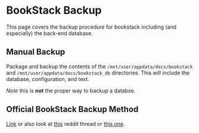 # BookStack Backup

This page covers the backup procedure for bookstack including (and especially) the back-end database.

## Manual Backup

Package and backup the contents of the `/mnt/user/appdata/docs/bookstack` and `/mnt/user/appdata/docs/bookstack_db` directories. This will include the database, configuration, and text.

*Note* this is **not** the proper way to backup a databse.

## Official BookStack Backup Method

[Link](https://www.bookstackapp.com/docs/admin/backup-restore/) or also look at [this](https://www.bookstackapp.com/docs/admin/backup-restore/) reddit thread or [this one](https://www.reddit.com/r/BookStack/comments/ix9iu4/backup_bookstack_database_using_mysqldump_when/).
